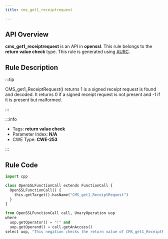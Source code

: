 ```yaml
---
title: cms_get1_receiptrequest

---
```



## API Overview
**cms_get1_receiptrequest** is an API in **openssl**. This rule belongs to the **return value check** type. This rule is generated using [AURC](../../tools/AURC).
## Rule Description

:::tip

CMS_get1_ReceiptRequest() returns 1 is a signed receipt request is found and decoded. It returns 0 if a signed receipt request is not present and -1 if it is present but malformed.

:::

:::info

- Tags: **return value check**
- Parameter Index: **N/A**
- CWE Type: **CWE-253**

:::

## Rule Code
```python
import cpp

class OpenSSLFunctionCall extends FunctionCall {
  OpenSSLFunctionCall() {
    this.getTarget().hasName("CMS_get1_ReceiptRequest")
  }
}

from OpenSSLFunctionCall call, UnaryOperation uop
where
  uop.getOperator() = "!" and
  uop.getOperand() = call.getAnAccess()
select uop, "This negation checks the return value of CMS_get1_ReceiptRequest."
```